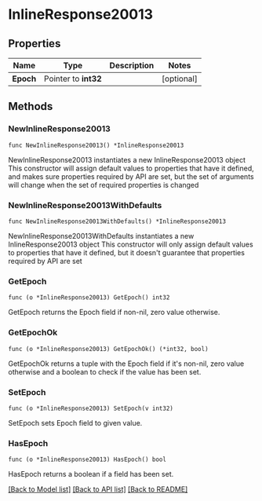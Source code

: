 # InlineResponse20013

## Properties

Name | Type | Description | Notes
------------ | ------------- | ------------- | -------------
**Epoch** | Pointer to **int32** |  | [optional] 

## Methods

### NewInlineResponse20013

`func NewInlineResponse20013() *InlineResponse20013`

NewInlineResponse20013 instantiates a new InlineResponse20013 object
This constructor will assign default values to properties that have it defined,
and makes sure properties required by API are set, but the set of arguments
will change when the set of required properties is changed

### NewInlineResponse20013WithDefaults

`func NewInlineResponse20013WithDefaults() *InlineResponse20013`

NewInlineResponse20013WithDefaults instantiates a new InlineResponse20013 object
This constructor will only assign default values to properties that have it defined,
but it doesn't guarantee that properties required by API are set

### GetEpoch

`func (o *InlineResponse20013) GetEpoch() int32`

GetEpoch returns the Epoch field if non-nil, zero value otherwise.

### GetEpochOk

`func (o *InlineResponse20013) GetEpochOk() (*int32, bool)`

GetEpochOk returns a tuple with the Epoch field if it's non-nil, zero value otherwise
and a boolean to check if the value has been set.

### SetEpoch

`func (o *InlineResponse20013) SetEpoch(v int32)`

SetEpoch sets Epoch field to given value.

### HasEpoch

`func (o *InlineResponse20013) HasEpoch() bool`

HasEpoch returns a boolean if a field has been set.


[[Back to Model list]](../README.md#documentation-for-models) [[Back to API list]](../README.md#documentation-for-api-endpoints) [[Back to README]](../README.md)


